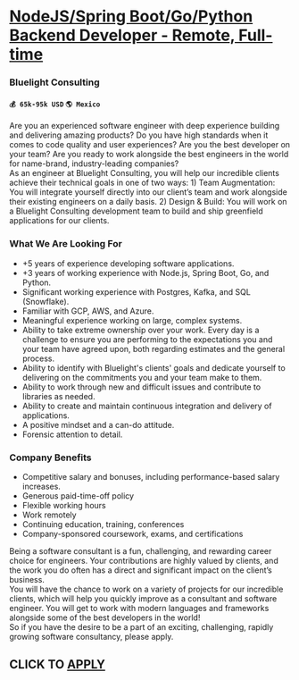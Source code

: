 # [NodeJS/Spring Boot/Go/Python Backend Developer - Remote, Full-time](https://www.remotewlb.com/apply/nodejs-spring-boot-go-python-backend-developer-remote-full-time-45579)  
### Bluelight Consulting  
#### `💰 65k-95k USD` `🌎 Mexico`  
Are you an experienced software engineer with deep experience building and delivering amazing products? Do you have high standards when it comes to code quality and user experiences? Are you the best developer on your team? Are you ready to work alongside the best engineers in the world for name-brand, industry-leading companies?  
As an engineer at Bluelight Consulting, you will help our incredible clients achieve their technical goals in one of two ways: 1) Team Augmentation: You will integrate yourself directly into our client’s team and work alongside their existing engineers on a daily basis. 2) Design & Build: You will work on a Bluelight Consulting development team to build and ship greenfield applications for our clients.

### What We Are Looking For

  * +5 years of experience developing software applications.
  * +3 years of working experience with Node.js, Spring Boot, Go, and Python.
  * Significant working experience with Postgres, Kafka, and SQL (Snowflake).
  * Familiar with GCP, AWS, and Azure.
  * Meaningful experience working on large, complex systems.
  * Ability to take extreme ownership over your work. Every day is a challenge to ensure you are performing to the expectations you and your team have agreed upon, both regarding estimates and the general process.
  * Ability to identify with Bluelight's clients' goals and dedicate yourself to delivering on the commitments you and your team make to them.
  * Ability to work through new and difficult issues and contribute to libraries as needed.
  * Ability to create and maintain continuous integration and delivery of applications.
  * A positive mindset and a can-do attitude.
  * Forensic attention to detail.

### Company Benefits

  * Competitive salary and bonuses, including performance-based salary increases.
  * Generous paid-time-off policy
  * Flexible working hours
  * Work remotely
  * Continuing education, training, conferences
  * Company-sponsored coursework, exams, and certifications

Being a software consultant is a fun, challenging, and rewarding career choice for engineers. Your contributions are highly valued by clients, and the work you do often has a direct and significant impact on the client’s business.  
You will have the chance to work on a variety of projects for our incredible clients, which will help you quickly improve as a consultant and software engineer. You will get to work with modern languages and frameworks alongside some of the best developers in the world!  
So if you have the desire to be a part of an exciting, challenging, rapidly growing software consultancy, please apply.  
## CLICK TO [APPLY](https://www.remotewlb.com/apply/nodejs-spring-boot-go-python-backend-developer-remote-full-time-45579)

